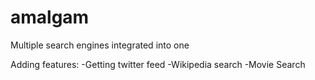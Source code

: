 amalgam
=======

Multiple search engines integrated into one

Adding features:
-Getting twitter feed
-Wikipedia search
-Movie Search
